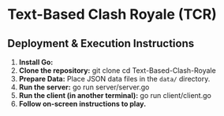 # Text-Based Clash Royale (TCR)
## Deployment & Execution Instructions
1. **Install Go:**
2. **Clone the repository:**
   git clone <repo-url>
   cd Text-Based-Clash-Royale
3. **Prepare Data:** Place JSON data files in the `data/` directory.
4. **Run the server:**
   go run server/server.go
5. **Run the client (in another terminal):**
   go run client/client.go
6. **Follow on-screen instructions to play.**
